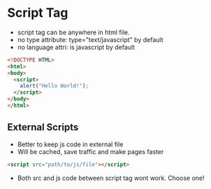 # Script Tag

- script tag can be anywhere in html file.
- no type attribute: type="text/javascript" by default
- no language attri: is javascript by default

```html
<!DOCTYPE HTML>
<html>
<body>
  <script>
    alert("Hello World!");
  </script>
</body>
</html>
```

## External Scripts

- Better to keep js code in external file
- Will be cached, save traffic and make pages faster

```html
<script src="path/to/js/file"></script>
```

- Both src and js code between script tag wont work. Choose one!
